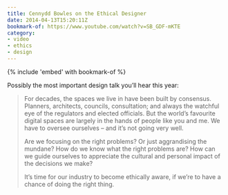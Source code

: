 ```yaml
---
title: Cennydd Bowles on the Ethical Designer
date: 2014-04-13T15:20:11Z
bookmark-of: https://www.youtube.com/watch?v=SB_GDF-mKTE
category:
- video
- ethics
- design
---
```

{% include 'embed' with bookmark-of %}

Possibly the most important design talk you’ll hear this year:

> For decades, the spaces we live in have been built by consensus. Planners, architects, councils, consultation; and always the watchful eye of the regulators and elected officials. But the world’s favourite digital spaces are largely in the hands of people like you and me. We have to oversee ourselves – and it’s not going very well.
>
> Are we focusing on the right problems? Or just aggrandising the mundane? How do we know what the right problems are? How can we guide ourselves to appreciate the cultural and personal impact of the decisions we make?
>
> It’s time for our industry to become ethically aware, if we’re to have a chance of doing the right thing.
